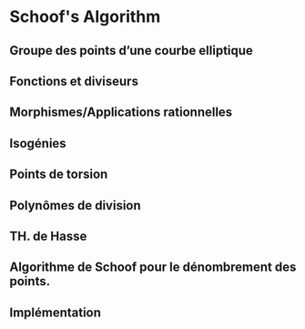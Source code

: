 # Schoof's Algorithm

## Groupe des points d’une courbe elliptique
## Fonctions et diviseurs
## Morphismes/Applications rationnelles
## Isogénies
## Points de torsion
## Polynômes de division
## TH. de Hasse
## Algorithme de Schoof pour le dénombrement des points.
## Implémentation
